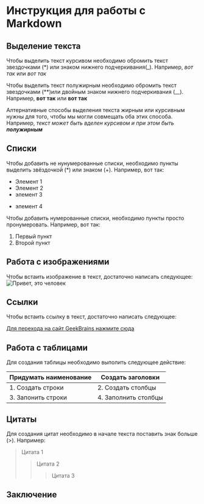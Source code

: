 # Инструкция для работы с Markdown

## Выделение текста

Чтобы выделить текст курсивом необходимо обромить текст звездочками (*) или знаком нижнего подчеркивания(_). Например, *вот так* или _вот так_ 

Чтобы выделить текст полужирным необходимо обромить текст звездочками (**)или двойным знаком нижнего подчеркивания (__). Например, **вот так** или __вот так__

Алтернативные способы выделения текста жирным или курсивным нужны для того, чтобы мы могли совмещать оба этих способа. Например, _текст может быть вделен курсивом и при этом быть **полужирным**_

## Списки

Чтобы добавить не нунумерованные списки, необходимо пункты выделить звёздочкой (*) или знаком (+). Например, вот так:
* Элемент 1 
* Элемент 2
* элемент 3
+ элемент 4

Чтобы добавить нумерованные списки, необходимо пункты просто пронумеровать. Например, вот так:
1. Первый пункт
2. Второй пункт

## Работа с изображениями

Чтобы встаить изображение в текст, достаточно написать следующее:
![Привет, это человек](Chelovek.jpg)

## Ссылки

Чтобы встаить ссылку в текст, достаточно написать следующее:

[Для перехода на сайт GeekBrains нажмите сюда](https://www.gb.ru)

## Работа с таблицами

Для создания таблицы необходимо выполить следующее действие:

|Придумать наименование|Создать заголовки |
|----------------------|------------------|
|1. Создать строки     |2. Создать столбцы|
|3. Запонить строки    |4. Заполнить столбцы|

## Цитаты

Для создания цитат необходимо в начале текста поставить знак больше (>). Например:
> Цитата 1
>> Цитата 2
>>> Цитата 3

## Заключение